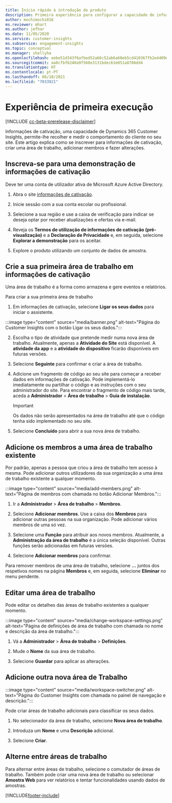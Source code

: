 ```yaml
---
title: Início rápido à introdução do produto
description: Primeira experiência para configurar a capacidade de informações de cativação.
author: mochimochi016
ms.reviewer: mhart
ms.author: jefhar
ms.date: 11/05/2020
ms.service: customer-insights
ms.subservice: engagement-insights
ms.topic: conceptual
ms.manager: shellyha
ms.openlocfilehash: eebe51d343f6afbed52a66c52ab6a60eb5cd410367fb2e4409eb8679f357c91e
ms.sourcegitcommit: aa0cfbf6240a9f560e3131bdec63e051a8786dd4
ms.translationtype: HT
ms.contentlocale: pt-PT
ms.lasthandoff: 08/10/2021
ms.locfileid: "7033921"
---
```

# <a name="first-run-experience"></a>Experiência de primeira execução

[!INCLUDE [cc-beta-prerelease-disclaimer](includes/cc-beta-prerelease-disclaimer.md)]

Informações de cativação, uma capacidade de Dynamics 365 Customer Insights, permite-lhe recolher e medir o comportamento do cliente no seu site. Este artigo explica como se inscrever para informações de cativação, criar uma área de trabalho, adicionar membros e fazer alterações.

## <a name="sign-up-for-a-demo-of-engagement-insights"></a>Inscreva-se para uma demonstração de informações de cativação

Deve ter uma conta de utilizador ativa de Microsoft Azure Active Directory. 

1. Abra o site [informações de cativação](https://pi.dynamics.com/). 

1. Inicie sessão com a sua conta escolar ou profissional.

1. Selecione a sua região e use a caixa de verificação para indicar se deseja optar por receber atualizações e ofertas via e-mail.

1. Reveja os **Termos de utilização de informações de cativação (pré-visualização)** e a **Declaração de Privacidade** e, em seguida, selecione **Explorar a demonstração** para os aceitar.

1. Explore o produto utilizando um conjunto de dados de amostra. 

## <a name="set-up-your-first-workspace-in-engagement-insights"></a>Crie a sua primeira área de trabalho em informações de cativação

Uma área de trabalho é a forma como armazena e gere eventos e relatórios.

Para criar a sua primeira área de trabalho

1. Em informações de cativação, selecione **Ligar os seus dados** para iniciar o assistente. 

:::image type="content" source="media/banner.png" alt-text="Página do Customer Insights com o botão Ligar os seus dados.":::

2. Escolha o tipo de atividade que pretende medir numa nova área de trabalho. Atualmente, apenas a **Atividade do Site** está disponível. A **atividade da app** e a **atividade do dispositivo** ficarão disponíveis em futuras versões.

1. Selecione **Seguinte** para confirmar e criar a área de trabalho.

1. Adicione um fragmento de código ao seu site para começar a receber dados em informações de cativação. Pode implementá-lo imediatamente ou partilhar o código e as instruções com o seu administrador do site. Para encontrar o fragmento de código mais tarde, aceda a **Administrador** > **Área de trabalho** > **Guia de instalação**.

   > [!IMPORTANT]
   > Os dados não serão apresentados na área de trabalho até que o código tenha sido implementado no seu site.

1. Selecione **Concluído** para abrir a sua nova área de trabalho. 

## <a name="add-members-to-an-existing-workspace"></a>Adicione os membros a uma área de trabalho existente

Por padrão, apenas a pessoa que criou a área de trabalho tem acesso à mesma. Pode adicionar outros utilizadores da sua organização a uma área de trabalho existente a qualquer momento.

:::image type="content" source="media/add-members.png" alt-text="Página de membros com chamada no botão Adicionar Membros.":::

1. Ir a **Administrador** > **Área de trabalho** > **Membros**.

2. Selecione **Adicionar membros**. Use a caixa dos **Membros** para adicionar outras pessoas na sua organização. Pode adicionar vários membros de uma só vez.

3. Selecione uma **Função** para atribuir aos novos membros. Atualmente, a **Administração da área de trabalho** é a única seleção disponível. Outras funções serão adicionadas em futuras versões.

4. Selecione **Adicionar membros** para confirmar.

Para remover membros de uma área de trabalho, selecione **...** juntos dos respetivos nomes na página **Membros** e, em seguida, selecione **Eliminar** no menu pendente.

## <a name="edit-a-workspace"></a>Editar uma área de trabalho

Pode editar os detalhes das áreas de trabalho existentes a qualquer momento.

:::image type="content" source="media/change-workspace-settings.png" alt-text="Página de definições de área de trabalho com chamada no nome e descrição da área de trabalho.":::

1. Vá a **Administrador** > **Área de trabalho** > **Definições**.

1. Mude o **Nome** da sua área de trabalho.

1. Selecione **Guardar** para aplicar as alterações.

## <a name="add-another-new-workspace"></a>Adicione outra nova área de Trabalho

:::image type="content" source="media/workspace-switcher.png" alt-text="Página do Customer Insights com chamada no painel de navegação e descrição.":::

Pode criar áreas de trabalho adicionais para classificar os seus dados.

1. No selecionador da área de trabalho, selecione **Nova área de trabalho**.

1. Introduza um **Nome** e uma **Descrição** adicional.

1. Selecione **Criar**.

## <a name="switch-between-workspaces"></a>Alterne entre áreas de trabalho

Para alternar entre áreas de trabalho, selecione o comutador de áreas de trabalho. Também pode criar uma nova área de trabalho ou selecionar **Amostra Web** para ver relatórios e tentar funcionalidades usando dados de amostras. 



[!INCLUDE[footer-include](../includes/footer-banner.md)]
